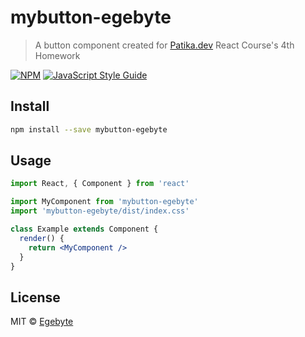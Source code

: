 # mybutton-egebyte

> A button component created for [Patika.dev](https://app.patika.dev/paths) React Course&#x27;s 4th Homework

[![NPM](https://img.shields.io/npm/v/mybutton-egebyte.svg)](https://www.npmjs.com/package/mybutton-egebyte) [![JavaScript Style Guide](https://img.shields.io/badge/code_style-standard-brightgreen.svg)](https://standardjs.com)

## Install

```bash
npm install --save mybutton-egebyte
```

## Usage

```jsx
import React, { Component } from 'react'

import MyComponent from 'mybutton-egebyte'
import 'mybutton-egebyte/dist/index.css'

class Example extends Component {
  render() {
    return <MyComponent />
  }
}
```

## License

MIT © [Egebyte](https://github.com/Egebyte)
